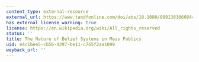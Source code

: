 ```yaml
---
content_type: external-resource
external_url: https://www.tandfonline.com/doi/abs/10.1080/08913810608443650
has_external_license_warning: true
license: https://en.wikipedia.org/wiki/All_rights_reserved
status: ''
title: The Nature of Belief Systems in Mass Publics
uid: e4c1bee5-cb56-4297-be11-c765f2aa1099
wayback_url: ''
---
```

